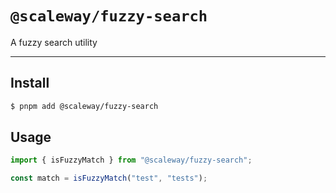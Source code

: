 # `@scaleway/fuzzy-search`

A fuzzy search utility

---

## Install

```bash
$ pnpm add @scaleway/fuzzy-search
```

## Usage

```js
import { isFuzzyMatch } from "@scaleway/fuzzy-search";

const match = isFuzzyMatch("test", "tests");
```
